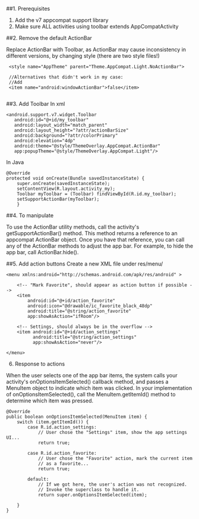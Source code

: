 ##1. Prerequisites

1. Add the v7 appcompat support library
2. Make sure ALL activities using toolbar extends AppCompatActivity

##2. Remove the default ActionBar

Replace ActionBar with Toolbar, as ActionBar may cause inconsistency in different versions, by changing style (there are two style files!)
```
 <style name="AppTheme" parent="Theme.AppCompat.Light.NoActionBar">
 
 //Alternatives that didn't work in my case:
 //Add
 <item name="android:windowActionBar">false</item>
 
```

##3. Add Toolbar
In xml
```
<android.support.v7.widget.Toolbar
   android:id="@+id/my_toolbar"
   android:layout_width="match_parent"
   android:layout_height="?attr/actionBarSize"
   android:background="?attr/colorPrimary"
   android:elevation="4dp"
   android:theme="@style/ThemeOverlay.AppCompat.ActionBar"
   app:popupTheme="@style/ThemeOverlay.AppCompat.Light"/>
   ```
In Java
```
@Override
protected void onCreate(Bundle savedInstanceState) {
    super.onCreate(savedInstanceState);
    setContentView(R.layout.activity_my);
    Toolbar myToolbar = (Toolbar) findViewById(R.id.my_toolbar);
    setSupportActionBar(myToolbar);
    }
```

##4. To manipulate

To use the ActionBar utility methods, call the activity's getSupportActionBar() method. This method returns a reference to an appcompat ActionBar object. Once you have that reference, you can call any of the ActionBar methods to adjust the app bar. For example, to hide the app bar, call ActionBar.hide().

##5. Add action buttons
Create a new XML file under res/menu/
```
<menu xmlns:android="http://schemas.android.com/apk/res/android" >

    <!-- "Mark Favorite", should appear as action button if possible -->
    <item
        android:id="@+id/action_favorite"
        android:icon="@drawable/ic_favorite_black_48dp"
        android:title="@string/action_favorite"
        app:showAsAction="ifRoom"/>

    <!-- Settings, should always be in the overflow -->
    <item android:id="@+id/action_settings"
          android:title="@string/action_settings"
          app:showAsAction="never"/>

</menu>
```

6. Response to actions

When the user selects one of the app bar items, the system calls your activity's onOptionsItemSelected() callback method, and passes a MenuItem object to indicate which item was clicked. In your implementation of onOptionsItemSelected(), call the MenuItem.getItemId() method to determine which item was pressed. 
```
@Override
public boolean onOptionsItemSelected(MenuItem item) {
    switch (item.getItemId()) {
        case R.id.action_settings:
            // User chose the "Settings" item, show the app settings UI...
            return true;

        case R.id.action_favorite:
            // User chose the "Favorite" action, mark the current item
            // as a favorite...
            return true;

        default:
            // If we got here, the user's action was not recognized.
            // Invoke the superclass to handle it.
            return super.onOptionsItemSelected(item);

    }
}
```
